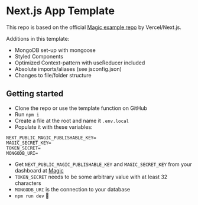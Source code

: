# Next.js App Template

This repo is based on the official [Magic example repo](https://github.com/vercel/next.js/tree/canary/examples/with-magic) by Vercel/Next.js.

Additions in this template:

- MongoDB set-up with mongoose
- Styled Components
- Optimized Context-pattern with useReducer included
- Absolute imports/aliases (see jsconfig.json)
- Changes to file/folder structure

## Getting started

- Clone the repo or use the template function on GitHub
- Run `npm i`
- Create a file at the root and name it `.env.local`
- Populate it with these variables:

```
NEXT_PUBLIC_MAGIC_PUBLISHABLE_KEY=
MAGIC_SECRET_KEY=
TOKEN_SECRET=
MONGODB_URI=
```

- Get `NEXT_PUBLIC_MAGIC_PUBLISHABLE_KEY` and `MAGIC_SECRET_KEY` from your dashboard at [Magic](https://magic.link/)
- `TOKEN_SECRET` needs to be some arbitrary value with at least 32 characters
- `MONGODB_URI` is the connection to your database
- `npm run dev` 🚀
